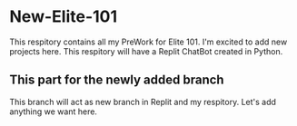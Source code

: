 # New-Elite-101
This respitory contains all my PreWork for Elite 101.
I'm excited to add new projects here.
This respitory will have a Replit ChatBot created in Python.

## This part for the newly added branch
This branch will act as new branch in Replit and my respitory.
Let's add anything we want here.
